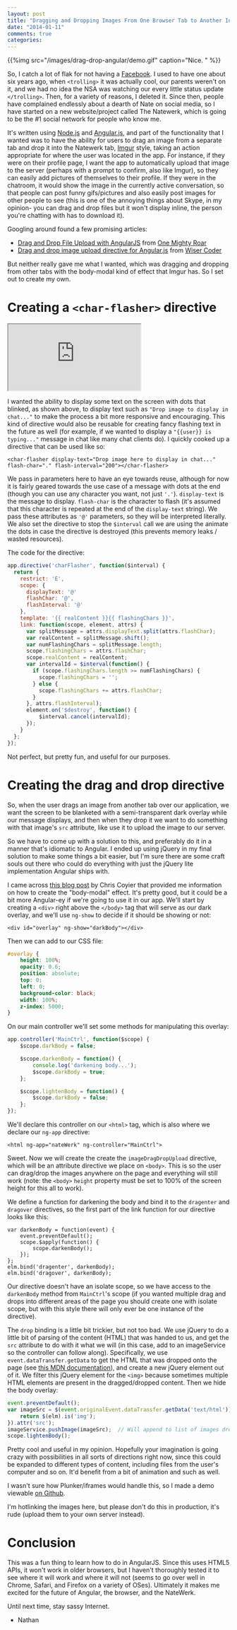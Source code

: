 ```yaml
---
layout: post
title: "Dragging and Dropping Images From One Browser Tab to Another In AngularJS"
date: "2014-01-11"
comments: true
categories: 
---
```


{{%img src="/images/drag-drop-angular/demo.gif" caption="Nice. " %}}

So, I catch a lot of flak for not having a [Facebook](https://facebook.com).  I used to have one about six years ago, when `<trolling>` it was actually cool, our parents weren't on it, and we had no idea the NSA was watching our every little status update `</trolling>`.  Then, for a variety of reasons, I deleted it.  Since then, people have complained endlessly about a dearth of Nate on social media, so I have started on a new website/project called The Natewerk, which is going to be the #1 social network for people who know me.

It's written using [Node.js](http://nodejs.org) and [Angular.js](http://angularjs.org), and part of the functionality that I wanted was to have the ability for users to drag an image from a separate tab and drop it into the Natewerk tab, [Imgur](http://imgur.com) style, taking an action appropriate for where the user was located in the app.  For instance, if they were on their profile page, I want the app to automatically upload that image to the server (perhaps with a prompt to confirm, also like Imgur), so they can easily add pictures of themselves to their profile.  If they were in the chatroom, it would show the image in the currently active conversation, so that people can post funny gifs/pictures and also easily post images for other people to see (this is one of the annoying things about Skype, in my opinion- you can drag and drop files but it won't display inline, the person you're chatting with has to download it).

Googling around found a few promising articles:

- [Drag and Drop File Upload with AngularJS](http://wisercoder.com/drag-drop-image-upload-directive-angular-js/) from [One Mighty Roar](http://onemightyroar.com/)
- [Drag and drop image upload directive for Angular.js](http://buildinternet.com/2013/08/drag-and-drop-file-upload-with-angularjs/) from [Wiser Coder](http://wisercoder.com)

But neither really gave me what I wanted, which was dragging and dropping from other tabs with the body-modal kind of effect that Imgur has.  So I set out to create my own.

# Creating a `<char-flasher>` directive

<iframe src="http://embed.plnkr.co/PmTUfAKXZQOc2dj01pcs/preview"></iframe>

I wanted the ability to display some text on the screen with dots that blinked, as shown above, to display text such as `"Drop image to display in chat..."` to make the process a bit more responsive and encouraging.  This kind of directive would also be reusable for creating fancy flashing text in the future as well (for example, if we wanted to display a `"{{user}} is typing..."` message in chat like many chat clients do).  I quickly cooked up a directive that can be used like so:

```
<char-flasher display-text="Drop image here to display in chat..." flash-char="." flash-interval="200"></char-flasher>
```

We pass in parameters here to have an eye towards reuse, although for now it is fairly geared towards the use case of a message with dots at the end (though you can use any character you want, not just `'.'`).  `display-text` is the message to display.  `flash-char` is the character to flash (it's assumed that this character is repeated at the end of the `display-text` string).  We pass these attributes as `'@'` parameters, so they will be interpreted literally.  We also set the directive to stop the `$interval` call we are using the animate the dots in case the directive is destroyed (this prevents memory leaks / wasted resources).

The code for the directive:

```js
app.directive('charFlasher', function($interval) {
  return {
    restrict: 'E',
    scope: {
      displayText: '@'
      flashChar: '@',
      flashInterval: '@'
    },
    template: '{{ realContent }}{{ flashingChars }}',
    link: function(scope, element, attrs) {
      var splitMessage = attrs.displayText.split(attrs.flashChar);
      var realContent = splitMessage.shift();
      var numFlashingChars = splitMessage.length;
      scope.flashingChars = attrs.flashChar;
      scope.realContent = realContent;
      var intervalId = $interval(function() {
        if (scope.flashingChars.length >= numFlashingChars) {
          scope.flashingChars = '';
        } else {
          scope.flashingChars += attrs.flashChar;
        }
      }, attrs.flashInterval);
      element.on('$destroy', function() {
          $interval.cancel(intervalId);
      });
    }
  };
});
```

Not perfect, but pretty fun, and useful for our purposes.

# Creating the drag and drop directive

So, when the user drags an image from another tab over our application, we want the screen to be blanketed with a semi-transparent dark overlay while our message displays, and then when they drop it we want to do something with that image's `src` attribute, like use it to upload the image to our server.

So we have to come up with a solution to this, and preferably do it in a manner that's idiomatic to Angular.  I ended up using jQuery in my final solution to make some things a bit easier, but I'm sure there are some craft souls out there who could do everything with just the jQuery lite implementation Angular ships with.

I came across [this blog post](http://css-tricks.com/snippets/jquery/append-site-overlay-div/) by Chris Coyier that provided me information on how to create the "body-modal" effect.  It's pretty good, but it could be a bit more Angular-ey if we're going to use it in our app.  We'll start by creating a `<div>` right above the `</body>` tag that will serve as our dark overlay, and we'll use `ng-show` to decide if it should be showing or not:

```
<div id="overlay" ng-show="darkBody"></div>
```

Then we can add to our CSS file:

```css
#overlay {
    height: 100%;
    opacity: 0.6;
    position: absolute;
    top: 0;
    left: 0;
    background-color: black;
    width: 100%;
    z-index: 5000;
}
```

On our main controller we'll set some methods for manipulating this overlay:

```js
app.controller('MainCtrl', function($scope) {
    $scope.darkBody = false;

    $scope.darkenBody = function() {
        console.log('darkening body...');
        $scope.darkBody = true;
    };

    $scope.lightenBody = function() {
        $scope.darkBody = false;
    };
});
```

We'll declare this controller on our `<html>` tag, which is also where we declare our `ng-app` directive:

```
<html ng-app="nateWerk" ng-controller="MainCtrl">
```

Sweet.  Now we will create the create the `imageDragDropUpload` directive, which will be an attribute directive we place on `<body>`.  This is so the user can drag/drop the images anywhere on the page and everything will still work (note: the `<body>` `height` property must be set to 100% of the screen height for this all to work).

We define a function for darkening the body and bind it to the `dragenter` and `dragover` directives, so the first part of the link function for our directive looks like this:

```
var darkenBody = function(event) {
    event.preventDefault();
    scope.$apply(function() {
        scope.darkenBody();
    });
};
elm.bind('dragenter', darkenBody);
elm.bind('dragover', darkenBody);
```

Our directive doesn't have an isolate scope, so we have access to the `darkenBody` method from `MainCtrl`'s scope (if you wanted multiple drag and drops into different areas of the page you should create one with isolate scope, but with this style there will only ever be one instance of the directive).

The `drop` binding is a little bit trickier, but not too bad.  We use jQuery to do a little bit of parsing of the content (HTML) that was handed to us, and get the `src` attribute to do with it what we will (in this case, add to an imageService so the controller can follow along).  Specifically, we use `event.dataTransfer.getData` to get the HTML that was dropped onto the page (see [this MDN documentation](https://developer.mozilla.org/en-US/docs/DragDrop/Recommended_Drag_Types)), and create a new jQuery element out of it.  We filter this jQuery element for the `<img>` because sometimes multiple HTML elements are present in the dragged/dropped content.  Then we hide the body overlay:

```js
event.preventDefault();
var imageSrc = $(event.originalEvent.dataTransfer.getData('text/html')).filter(function(i, elm) { 
    return $(elm).is('img'); 
}).attr('src');
imageService.pushImage(imageSrc);  // Will append to list of images dropped into app
scope.lightenBody();
```

Pretty cool and useful in my opinion.  Hopefully your imagination is going crazy with possibilities in all sorts of directions right now, since this could be expanded to different types of content, including files from the user's computer and so on.  It'd benefit from a bit of animation and such as well.

I wasn't sure how Plunker/iframes would handle this, so I made a demo viewable [on Github](http://nathanleclaire.github.io/angdragdropdemo).

I'm hotlinking the images here, but please don't do this in production, it's rude (upload them to your own server instead).

# Conclusion

This was a fun thing to learn how to do in AngularJS.  Since this uses HTML5 APIs, it won't work in older browsers, but I haven't thoroughly tested it to see where it will work and where it will not (seems to go over well in Chrome, Safari, and Firefox on a variety of OSes).  Ultimately it makes me excited for the future of Angular, the browser, and the NateWerk.

Until next time, stay sassy Internet.

- Nathan
